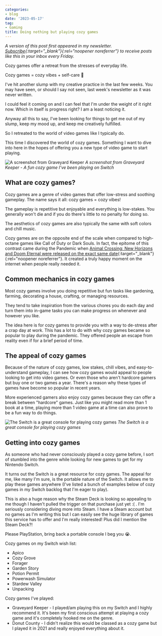 ```yaml
---
categories:
- blog
date: '2023-05-17'
tag:
- Gaming
title: Doing nothing but playing cozy games
---
```


_A version of this post first appeared in my newsletter. [Subscribe](https://designinsight.substack.com/){:target="\_blank"}{:rel="noopener noreferrer"} to receive posts like this in your inbox every Friday._

Cozy games offer a retreat from the stresses of everyday life.

Cozy games = cozy vibes + self-care 🤗

I've hit another slump with my creative practice in the last few weeks. You may have seen, or should I say not seen, last week's newsletter as it was never written.

I could feel it coming on and I can feel that I'm under the weight of it right now. Which in itself is progress right? I am a least noticing it.

Anyway all this to say, I've been looking for things to get me out of my slump, keep my mood up, and keep me creatively fulfilled.

So I retreated to the world of video games like I typically do.

This time I discovered the world of cozy games. Something I want to dive into here in the hopes of offering you a new type of video game to start playing.

![A screenshot from Graveyard Keeper](https://substackcdn.com/image/fetch/w_1456,c_limit,f_auto,q_auto:good,fl_progressive:steep/https%3A%2F%2Fsubstack-post-media.s3.amazonaws.com%2Fpublic%2Fimages%2F197a309a-deaf-4c73-a1ed-474c400959e4_1280x720.jpeg)
_A screenshot from Graveyard Keeper - A fun cozy game I’ve been playing on Switch_

## **What are cozy games?**

Cozy games are a genre of video games that offer low-stress and soothing gameplay. The name says it all: cozy games = cozy vibes!

The gameplay is repetitive but enjoyable and everything is low-stakes. You generally won't die and if you do there's little to no penalty for doing so.

The aesthetics of cozy games are also typically the same with soft colors and chill music.

Cozy games are on the opposite end of the scale when compared to high-octane games like Call of Duty or Dark Souls. In fact, the epitome of this contrast came during the Pandemic when [Animal Crossing: New Horizons and Doom Eternal were released on the exact same date](https://www.polygon.com/2020/2/24/21150803/animal-crossing-isabelle-doomguy-doom-eternal-new-horizons){:target="\_blank"}{:rel="noopener noreferrer"}. It created a truly happy moment on the internet when people really needed it.

## **Common mechanics in cozy games**

Most cozy games involve you doing repetitive but fun tasks like gardening, farming, decorating a house, crafting, or managing resources.

They tend to take inspiration from the various chores you do each day and turn them into in-game tasks you can make progress on whenever and however you like.

The idea here is for cozy games to provide you with a way to de-stress after a crap day at work. This has a lot to do with why cozy games became so popular to play during the pandemic. They offered people an escape from reality even if for a brief period of time.

## **The appeal of cozy games**

Because of the nature of cozy games, low stakes, chill vibes, and easy-to-understand gameplay, I can see how cozy games would appeal to people looking to get into video games. Or even those who aren't hardcore gamers but buy one or two games a year. There's a reason why these types of games have become so popular in recent years.

More experienced gamers also enjoy cozy games because they can offer a break between "hardcore" games. Just like you might read more than 1 book at a time, playing more than 1 video game at a time can also prove to be a fun way to do things.

![The Switch is a great console for playing cozy games](https://substackcdn.com/image/fetch/w_1456,c_limit,f_auto,q_auto:good,fl_progressive:steep/https%3A%2F%2Fsubstack-post-media.s3.amazonaws.com%2Fpublic%2Fimages%2F9fa06105-10a9-4dc6-b0bc-a04dee2992e0_3456x3456.jpeg)
_The Switch is a great console for playing cozy games_

## **Getting into cozy games**

As someone who had never consciously played a cozy game before, I sort of stumbled into the genre while looking for new games to get for my Nintendo Switch.

It turns out the Switch is a great resource for cozy games. The appeal for me, like many I'm sure, is the portable nature of the Switch. It allows me to play these games anywhere (I've listed a bunch of examples below of cozy games in my Switch backlog that I'm eager to play).

This is also a huge reason why the Steam Deck is looking so appealing to me though I haven't pulled the trigger on that purchase just yet :( . I'm seriously considering diving more into Steam. I have a Steam account but no games as I'm writing this but I can easily see the huge library of games this service has to offer and I'm really interested! Plus did I mention the Steam Deck?!

Please PlayStation, bring back a portable console I beg you 😭.

Cozy games on my Switch wish list:

- Apico
- Cozy Grove
- Forager
- Garden Story
- Potion Permit
- Powerwash Simulator
- Stardew Valley
- Unpacking

Cozy games I've played:

- Graveyard Keeper - I played/am playing this on my Switch and I highly recommend it. It's been my first conscious attempt at playing a cozy game and it's completely hooked me on the genre.
- Donut County - I didn't realize this would be classed as a cozy game but I played it in 2021 and really enjoyed everything about it.